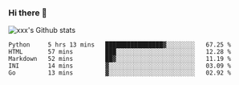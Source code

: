 ### Hi there 👋

<!--
**sdy623/sdy623** is a ✨ _special_ ✨ repository because its `README.md` (this file) appears on your GitHub profile.

Here are some ideas to get you started:

- 🔭 I’m currently working on ...
- 🌱 I’m currently learning ...
- 👯 I’m looking to collaborate on ...
- 🤔 I’m looking for help with ...
- 💬 Ask me about ...
- 📫 How to reach me: ...
- 😄 Pronouns: ...
- ⚡ Fun fact: ...
-->
![xxx's Github stats](https://github-readme-stats.vercel.app/api?username=sdy623&show_icons=true)

<!--START_SECTION:waka-->
```text
Python     5 hrs 13 mins   ████████████████▓░░░░░░░░   67.25 % 
HTML       57 mins         ███░░░░░░░░░░░░░░░░░░░░░░   12.28 % 
Markdown   52 mins         ██▓░░░░░░░░░░░░░░░░░░░░░░   11.19 % 
INI        14 mins         ▓░░░░░░░░░░░░░░░░░░░░░░░░   03.09 % 
Go         13 mins         ▓░░░░░░░░░░░░░░░░░░░░░░░░   02.92 % 
```
<!--END_SECTION:waka-->
